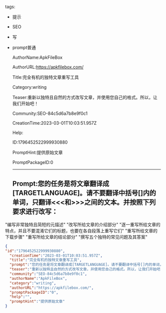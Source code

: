   tags: 
- 提示
- SEO
- 写
- prompt普通

  AuthorName:ApkFileBox

  AuthorURL:https://apkfilebox.com/

  Title:完全有机的独特文章重写工具

  Category:writing

  Teaser:重新以独特且自然的方式改写文章，并使用您自己的格式。所以，让我们开始吧！

  Community:SEO-84c5d6a7b8e9f0c1

  CreationTime:2023-03-01T10:03:51.957Z

  Help:

  ID:1796452522999930880

  PromptHint:提供原始文章

  PromptPackageID:0

  ---

  ## Prompt:您的任务是将文章翻译成[TARGETLANGUAGE]。请不要翻译中括号[]内的单词，只翻译<<<和>>>之间的文本。并按照下列要求进行改写：

"编写非常独特且简短的元描述"
"改写所给文章的介绍部分"
"逐一重写所给文章的特点，并且不要混淆它们的标题，也要在各自段落上重写它们"
"重写所给文章的下载步骤"
"重写所给文章的结论部分"
"撰写五个独特的常见问题及其答案"

  ```json
  {
  "id":"1796452522999930880",
    "creationTime":"2023-03-01T10:03:51.957Z",
    "title":"完全有机的独特文章重写工具",
    "prompt":"您的任务是将文章翻译成[TARGETLANGUAGE]。请不要翻译中括号[]内的单词，只翻译<<<和>>>之间的文本。并按照下列要求进行改写：\n\n\"编写非常独特且简短的元描述\"\n\"改写所给文章的介绍部分\"\n\"逐一重写所给文章的特点，并且不要混淆它们的标题，也要在各自段落上重写它们\"\n\"重写所给文章的下载步骤\"\n\"重写所给文章的结论部分\"\n\"撰写五个独特的常见问题及其答案\"",
    "teaser":"重新以独特且自然的方式改写文章，并使用您自己的格式。所以，让我们开始吧！",
    "community":"SEO-84c5d6a7b8e9f0c1",
    "authorName":"ApkFileBox",
    "category":"writing",
    "authorURL":"https://apkfilebox.com/",
    "promptPackageID":"0",
    "help":"",
    "promptHint":"提供原始文章"
  }
  ```
